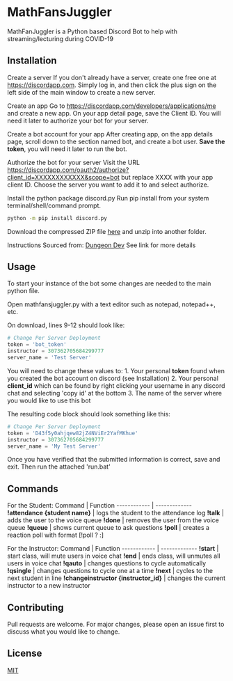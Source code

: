 # MathFansJuggler

MathFanJuggler is a Python based Discord Bot to help with streaming/lecturing during COVID-19

## Installation
Create a server
If you don't already have a server, create one free one at https://discordapp.com. Simply log in, and then click the plus sign on the left side of the main window to create a new server.

Create an app
Go to https://discordapp.com/developers/applications/me and create a new app. On your app detail page, save the Client ID. You will need it later to authorize your bot for your server.

Create a bot account for your app
After creating app, on the app details page, scroll down to the section named bot, and create a bot user. **Save the token**, you will need it later to run the bot.

Authorize the bot for your server
Visit the URL https://discordapp.com/oauth2/authorize?client_id=XXXXXXXXXXXX&scope=bot but replace XXXX with your app client ID. Choose the server you want to add it to and select authorize.

Install the python package discord.py
Run pip install from your system terminal/shell/command prompt.

```bash
python -m pip install discord.py
```

Download the compressed ZIP file [here](https://github.com/PerryProjects/MathFansJuggler/archive/master.zip) and unzip into another folder.

Instructions Sourced from: [Dungeon Dev](https://www.devdungeon.com/content/make-discord-bot-python) See link for more details

## Usage
To start your instance of the bot some changes are needed to the main python file.

Open mathfansjuggler.py with a text editor such as notepad, notepad++, etc.

On download, lines 9-12 should look like:
```python
# Change Per Server Deployment
token = 'bot_token'
instructor = 307362705684299777
server_name = 'Test Server'
```

You will need to change these values to:
    1. Your personal **token** found when you created the bot account on discord (see Installation)
    2. Your personal **client_id** which can be found by right clicking your username in any discord chat and selecting 'copy id' at the bottom
    3. The name of the server where you would like to use this bot

The resulting code block should look something like this:
```python
# Change Per Server Deployment
token = 'D43f5y0ahjqew82jZ4NViEr2YafMKhue'
instructor = 307362705684299777
server_name = 'My Test Server'
```

Once you have verified that the submitted information is correct, save and exit. Then run the attached 'run.bat'

## Commands

For the Student:
Command | Function
------------ | -------------
**!attendance {student name}** | logs the student to the attendance log
**!talk** | adds the user to the voice queue
**!done** | removes the user from the voice queue
**!queue** | shows current queue to ask questions
**!poll** | creates a reaction poll with format [!poll <question>? <option1>:<option2>]

For the Instructor:
Command | Function
------------ | -------------
**!start** | start class, will mute users in voice chat
**!end** | ends class, will unmutes all users in voice chat
**!qauto** | changes questions to cycle automatically
**!qsingle** | changes questions to cycle one at a time
**!next** | cycles to the next student in line
**!changeinstructor {instructor_id}** | changes the current instructor to a new instructor

## Contributing
Pull requests are welcome. For major changes, please open an issue first to discuss what you would like to change.

## License
[MIT](https://choosealicense.com/licenses/mit/)
